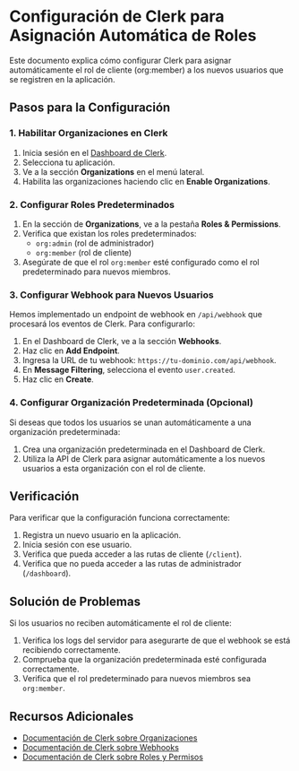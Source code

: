 # Configuración de Clerk para Asignación Automática de Roles

Este documento explica cómo configurar Clerk para asignar automáticamente el rol de cliente (org:member) a los nuevos usuarios que se registren en la aplicación.

## Pasos para la Configuración

### 1. Habilitar Organizaciones en Clerk

1. Inicia sesión en el [Dashboard de Clerk](https://dashboard.clerk.dev/).
2. Selecciona tu aplicación.
3. Ve a la sección **Organizations** en el menú lateral.
4. Habilita las organizaciones haciendo clic en **Enable Organizations**.

### 2. Configurar Roles Predeterminados

1. En la sección de **Organizations**, ve a la pestaña **Roles & Permissions**.
2. Verifica que existan los roles predeterminados:
   - `org:admin` (rol de administrador)
   - `org:member` (rol de cliente)
3. Asegúrate de que el rol `org:member` esté configurado como el rol predeterminado para nuevos miembros.

### 3. Configurar Webhook para Nuevos Usuarios

Hemos implementado un endpoint de webhook en `/api/webhook` que procesará los eventos de Clerk. Para configurarlo:

1. En el Dashboard de Clerk, ve a la sección **Webhooks**.
2. Haz clic en **Add Endpoint**.
3. Ingresa la URL de tu webhook: `https://tu-dominio.com/api/webhook`.
4. En **Message Filtering**, selecciona el evento `user.created`.
5. Haz clic en **Create**.

### 4. Configurar Organización Predeterminada (Opcional)

Si deseas que todos los usuarios se unan automáticamente a una organización predeterminada:

1. Crea una organización predeterminada en el Dashboard de Clerk.
2. Utiliza la API de Clerk para asignar automáticamente a los nuevos usuarios a esta organización con el rol de cliente.

## Verificación

Para verificar que la configuración funciona correctamente:

1. Registra un nuevo usuario en la aplicación.
2. Inicia sesión con ese usuario.
3. Verifica que pueda acceder a las rutas de cliente (`/client`).
4. Verifica que no pueda acceder a las rutas de administrador (`/dashboard`).

## Solución de Problemas

Si los usuarios no reciben automáticamente el rol de cliente:

1. Verifica los logs del servidor para asegurarte de que el webhook se está recibiendo correctamente.
2. Comprueba que la organización predeterminada esté configurada correctamente.
3. Verifica que el rol predeterminado para nuevos miembros sea `org:member`.

## Recursos Adicionales

- [Documentación de Clerk sobre Organizaciones](https://clerk.com/docs/organizations/overview)
- [Documentación de Clerk sobre Webhooks](https://clerk.com/docs/webhooks/overview)
- [Documentación de Clerk sobre Roles y Permisos](https://clerk.com/docs/organizations/roles-permissions)
